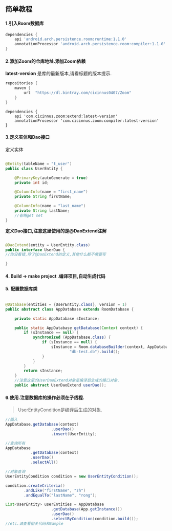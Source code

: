 ## 简单教程


#### 1.引入Room数据库
```groovy
dependencies {
    api 'android.arch.persistence.room:runtime:1.1.0'
    annotationProcessor 'android.arch.persistence.room:compiler:1.1.0'
}
```

#### 2.添加Zoom的仓库地址.添加Zoom依赖
**latest-version** 是库的最新版本,请看标题的版本提示.
```groovy
repositories {
    maven {
        url  "https://dl.bintray.com/cicinnus0407/Zoom"
    }
}
```
```
dependencies {
    api 'com.cicinnus.zoom:extend:latest-version'
    annotationProcessor 'com.cicinnus.zoom:compiler:latest-version'
}
```
#### 3.定义实体和Dao接口
定义实体
```java

@Entity(tableName = "t_user")
public class UserEntity {

    @PrimaryKey(autoGenerate = true)
    private int id;

    @ColumnInfo(name = "first_name")
    private String firstName;

    @ColumnInfo(name = "last_name")
    private String lastName;
    //省略get set
}
```
**定义Dao接口,注意这里使用的是@DaoExtend注解**
```java

@DaoExtend(entity = UserEntity.class)
public interface UserDao {
//你没看错,除了@DaoExtend的定义,其他什么都不需要写

}

```
#### 4. Build -> make project .编译项目,自动生成代码

#### 5. 配置数据库类
```java

@Database(entities = {UserEntity.class}, version = 1)
public abstract class AppDatabase extends RoomDatabase {

    private static AppDatabase sInstance;

    public static AppDatabase getDatabase(Context context) {
        if (sInstance == null) {
            synchronized (AppDatabase.class) {
                if (sInstance == null) {
                    sInstance = Room.databaseBuilder(context, AppDatabase.class,
                            "db-test.db").build();
                }
            }
        }
        return sInstance;
    }
    //注意这里的UserDaoExtend对象是编译后生成的接口对象.
    public abstract UserDaoExtend userDao();
```

#### 6.使用.注意数据库的操作必须在子线程.
> UserEntityCondition是编译后生成的对象.
```java
//插入
AppDatabase.getDatabase(context)
                    .userDao()
                    .insert(UserEntity);

//查询所有
AppDatabase
           .getDatabase(context)
           .userDao()
           .selectAll()

//对象查询
UserEntityCondition condition = new UserEntityCondition();

condition.createCriteria()
        .andLike("firstName", "zh")
        .andEqualTo("lastName", "rong");

List<UserEntity> userEntities = AppDatabase
                    .getDatabase(App.getInstance())
                    .userDao()
                    .selectByCondition(condition.build());
//etc.请查看相关代码和Sample
```


